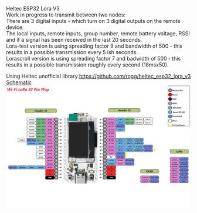 Heltec ESP32 Lora V3  
Work in progress to transmit between two nodes:  
There are 3 digital inputs - which turn on 3 digital outputs on the remote device.    
The local inputs, remote inputs, group number, remote battery voltage, RSSI and if a signal has been received in the last 20 seconds.  
Lora-test version is using spreading factor 9 and bandwidth of 500 - this results in a possible transmission every 5 ish seconds.  
Lorascroll version is using spreading factor 7 and badwidth of 500 - this results in a possible transmission roughly every second (18msx50).  

Using Heltec unofficial library https://github.com/ropg/heltec_esp32_lora_v3  
[Schematic](WiFi_LoRa_32_V3.2_Schematic_Diagram.pdf)    
![Pinmap](Wi-Fi_LoRa32_V3.2_Pinmap.png)

